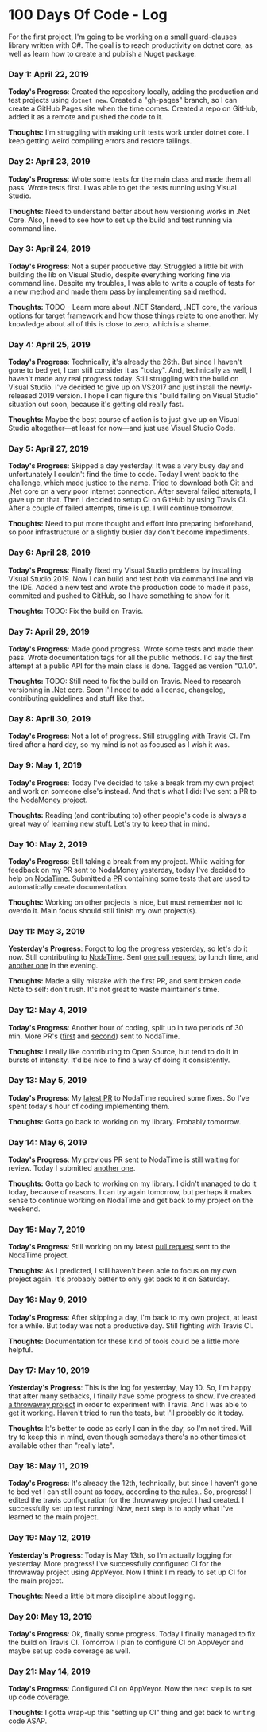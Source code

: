 # 100 Days Of Code - Log

For the first project, I'm going to be working on a small guard-clauses library written with C#. The goal is to reach productivity on dotnet core, as well as learn how to create and publish a Nuget package.

### Day 1: April 22, 2019

**Today's Progress**: Created the repository locally, adding the production and test projects using `dotnet new`. Created a "gh-pages" branch, so I can create a GitHub Pages site when the time comes. Created a repo on GitHub, added it as a remote and pushed the code to it.

**Thoughts:** I'm struggling with making unit tests work under dotnet core. I keep getting weird compiling errors and restore failings.

### Day 2: April 23, 2019

**Today's Progress**: Wrote some tests for the main class and made them all pass. Wrote tests first. I was able to get the tests running using Visual Studio.

**Thoughts:** Need to understand better about how versioning works in .Net Core. Also, I need to see how to set up the build and test running via command line.

### Day 3: April 24, 2019

**Today's Progress**: Not a super productive day. Struggled a little bit with building the lib on Visual Studio, despite everything working fine via command line. Despite my troubles, I was able to write a couple of tests for a new method and made them pass by implementing said method.

**Thoughts:** TODO - Learn more about .NET Standard, .NET core, the various options for target framework and how those things relate to one another. My knowledge about all of this is close to zero, which is a shame.

### Day 4: April 25, 2019

**Today's Progress**: Technically, it's already the 26th. But since I haven't gone to bed yet, I can still consider it as "today". And, technically as well, I haven't made any real progress today. Still struggling with the build on Visual Studio. I've decided to give up on VS2017 and just install the newly-released 2019 version. I hope I can figure this "build failing on Visual Studio" situation out soon, because it's getting old really fast.

**Thoughts:** Maybe the best course of action is to just give up on Visual Studio altogether—at least for now—and just use Visual Studio Code.

### Day 5: April 27, 2019

**Today's Progress**: Skipped a day yesterday. It was a very busy day and unfortunately I couldn't find the time to code. Today I went back to the challenge, which made justice to the name. Tried to download both Git and .Net core on a very poor internet connection. After several failed attempts, I gave up on that. Then I decided to setup CI on GitHub by using Travis CI. After a couple of failed attempts, time is up. I will continue tomorrow.

**Thoughts:** Need to put more thought and effort into preparing beforehand, so poor infrastructure or a slightly busier day don't become impediments.

### Day 6: April 28, 2019

**Today's Progress**: Finally fixed my Visual Studio problems by installing Visual Studio 2019. Now I can build and test both via command line and via the IDE. Added a new test and wrote the production code to made it pass, commited and pushed to GitHub, so I have something to show for it.

**Thoughts:** TODO: Fix the build on Travis.

### Day 7: April 29, 2019

**Today's Progress**: Made good progress. Wrote some tests and made them pass. Wrote documentation tags for all the public methods. I'd say the first attempt at a public API for the main class is done. Tagged as version "0.1.0".

**Thoughts:** TODO: Still need to fix the build on Travis. Need to research versioning in .Net core. Soon I'll need to add a license, changelog, contributing guidelines and stuff like that.

### Day 8: April 30, 2019

**Today's Progress**: Not a lot of progress. Still struggling with Travis CI. I'm tired after a hard day, so my mind is not as focused as I wish it was.

### Day 9: May 1, 2019

**Today's Progress**: Today I've decided to take a break from my own project and work on someone else's instead. And that's what I did: I've sent a PR to the [NodaMoney project](https://github.com/remyvd/NodaMoney).

**Thoughts:** Reading (and contributing to) other people's code is always a great way of learning new stuff. Let's try to keep that in mind.

### Day 10: May 2, 2019

**Today's Progress**: Still taking a break from my project. While waiting for feedback on my PR sent to NodaMoney yesterday, today I've decided to help on [NodaTime](https://github.com/nodatime/nodatime). Submitted a [PR](https://github.com/nodatime/nodatime/pull/1368) containing some tests that are used to automatically create documentation.

**Thoughts:** Working on other projects is nice, but must remember not to overdo it. Main focus should still finish my own project(s).

### Day 11: May 3, 2019

**Yesterday's Progress**: Forgot to log the progress yesterday, so let's do it now. Still contributing to [NodaTime](https://github.com/nodatime/nodatime). Sent [one pull request](https://github.com/nodatime/nodatime/pull/1369) by lunch time, and [another one](https://github.com/nodatime/nodatime/pull/1373) in the evening.

**Thoughts:** Made a silly mistake with the first PR, and sent broken code. Note to self: don't rush. It's not great to waste maintainer's time.

### Day 12: May 4, 2019

**Today's Progress**: Another hour of coding, split up in two periods of 30 min. More PR's ([first](https://github.com/nodatime/nodatime/pull/1375) and [second](https://github.com/nodatime/nodatime/pull/1376)) sent to NodaTime.

**Thoughts:** I really like contributing to Open Source, but tend to do it in bursts of intensity. It'd be nice to find a way of doing it consistently.

### Day 13: May 5, 2019

**Today's Progress**: My [latest PR](https://github.com/nodatime/nodatime/pull/1375) to NodaTime required some fixes. So I've spent today's hour of coding implementing them.

**Thoughts:** Gotta go back to working on my library. Probably tomorrow.

### Day 14: May 6, 2019

**Today's Progress**: My previous PR sent to NodaTime is still waiting for review. Today I submitted [another one](https://github.com/nodatime/nodatime/pull/1377).

**Thoughts:** Gotta go back to working on my library. I didn't managed to do it today, because of reasons. I can try again tomorrow, but perhaps it makes sense to continue working on NodaTime and get back to my project on the weekend.

### Day 15: May 7, 2019

**Today's Progress**: Still working on my latest [pull request](https://github.com/nodatime/nodatime/pull/1377) sent to the NodaTime project.

**Thoughts:** As I predicted, I still haven't been able to focus on my own project again. It's probably better to only get back to it on Saturday.

### Day 16: May 9, 2019

**Today's Progress**: After skipping a day, I'm back to my own project, at least for a while. But today was not a productive day. Still fighting with Travis CI.

**Thoughts:** Documentation for these kind of tools could be a little more helpful.  

### Day 17: May 10, 2019

**Yesterday's Progress**: This is the log for yesterday, May 10. So, I'm happy that after many setbacks, I finally have some progress to show. I've created [a throwaway project](https://github.com/carlosschults/ci-demo) in order to experiment with Travis. And I was able to get it working. Haven't tried to run the tests, but I'll probably do it today.

**Thoughts:** It's better to code as early I can in the day, so I'm not tired. Will try to keep this in mind, even though somedays there's no other timeslot available other than "really late".

### Day 18: May 11, 2019

**Today's Progress**: It's already the 12th, technically, but since I haven't gone to bed yet I can still count as today, according to [the rules.](https://www.100daysofcode.com/faq/). So, progress! I edited the travis configuration for the throwaway project I had created. I successfully set up test running! Now, next step is to apply what I've learned to the main project.

### Day 19: May 12, 2019

**Yesterday's Progress**: Today is May 13th, so I'm actually logging for yesterday. More progress! I've successfully configured CI for the throwaway project using AppVeyor. Now I think I'm ready to set up CI for the main project.

**Thoughts**: Need a little bit more discipline about logging.

### Day 20: May 13, 2019

**Today's Progress**: Ok, finally some progress. Today I finally managed to fix the build on Travis CI. Tomorrow I plan to configure CI on AppVeyor and maybe set up code coverage as well.

### Day 21: May 14, 2019

**Today's Progress**: Configured CI on AppVeyor. Now the next step is to set up code coverage.

**Thoughts**: I gotta wrap-up this "setting up CI" thing and get back to writing code ASAP.
